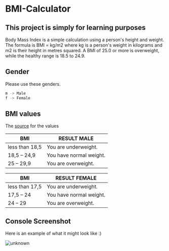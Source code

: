 # BMI-Calculator
## This project is simply for learning purposes 

Body Mass Index is a simple calculation using a person's height and weight. The formula is BMI = kg/m2 where kg is a person's weight in kilograms and m2 is their height in metres squared. A BMI of 25.0 or more is overweight, while the healthy range is 18.5 to 24.9.

## Gender

Please use these genders.

```sh
m -> Male
f -> Female
```


## BMI values 
 
 The [source](https://www.verival.de/bmi-rechner#:~:text=Daher%20liegt%20der%20BMI%20Normalwert,BMI%20Wert%20etwas%20h%C3%B6her%20liegen.) for the values
 
| BMI | RESULT MALE |
| ------ | ------ |
| less than 18,5 | You are underweight. |
| 18,5 – 24,9 | You have normal weight. |
| 25 – 29,9 | You are overweight. |

| BMI | RESULT FEMALE |
| ------ | ------ |
| less than 17,5 | You are underweight. |
| 17,5 – 24 | You have normal weight. |
| 24 – 29 | You are overweight. |

## Console Screenshot

Here is an example of what it might look like :)

![unknown](https://user-images.githubusercontent.com/79874611/192594477-350adc00-03f0-4c48-8e70-33a5f96db45e.png)
